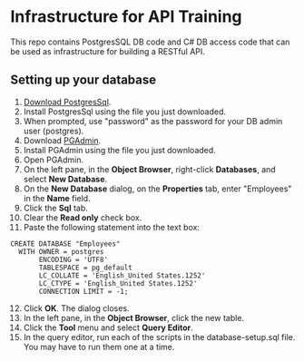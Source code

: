 # Infrastructure for API Training
This repo contains PostgresSQL DB code and C# DB access code that can be used as infrastructure for building a RESTful API.

## Setting up your database
1. [Download PostgresSql](https://www.enterprisedb.com/downloads/postgres-postgresql-downloads).
2. Install PostgresSql using the file you just downloaded.
3. When prompted, use "password" as the password for your DB admin user (postgres).
4. Download [PGAdmin](https://www.pgadmin.org/download/pgadmin-4-windows/).
5. Install PGAdmin using the file you just downloaded.
6. Open PGAdmin.
7. On the left pane, in the __Object Browser__, right-click __Databases__, and select __New Database__.
8. On the __New Database__ dialog, on the __Properties__ tab, enter "Employees" in the __Name__ field.
9. Click the __Sql__ tab.
10. Clear the __Read only__ check box.
11. Paste the following statement into the text box:
```
CREATE DATABASE "Employees"
  WITH OWNER = postgres
       ENCODING = 'UTF8'
       TABLESPACE = pg_default
       LC_COLLATE = 'English_United States.1252'
       LC_CTYPE = 'English_United States.1252'
       CONNECTION LIMIT = -1;
```
12. Click __OK__. The dialog closes.
13. In the left pane, in the __Object Browser__, click the new table.
14. Click the __Tool__ menu and select __Query Editor__.
15. In the query editor, run each of the scripts in the database-setup.sql file. You may have to run them one at a time.
